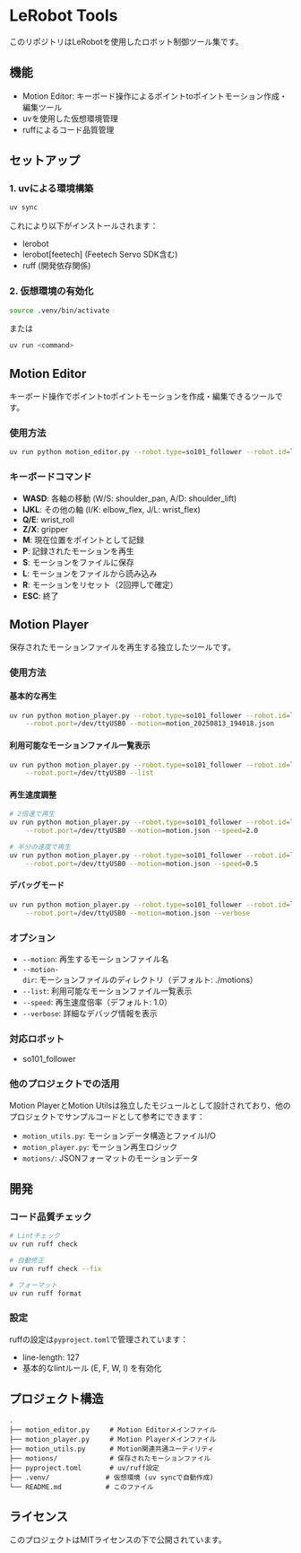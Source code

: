 # LeRobot Tools

このリポジトリはLeRobotを使用したロボット制御ツール集です。

## 機能

- Motion Editor: キーボード操作によるポイントtoポイントモーション作成・編集ツール
- uvを使用した仮想環境管理
- ruffによるコード品質管理

## セットアップ

### 1. uvによる環境構築

```bash
uv sync
```

これにより以下がインストールされます：
- lerobot
- lerobot[feetech] (Feetech Servo SDK含む)
- ruff (開発依存関係)

### 2. 仮想環境の有効化

```bash
source .venv/bin/activate
```

または

```bash
uv run <command>
```

## Motion Editor

キーボード操作でポイントtoポイントモーションを作成・編集できるツールです。

### 使用方法

```bash
uv run python motion_editor.py --robot.type=so101_follower --robot.id=lerobot_follower --robot.port=/dev/ttyUSB0
```

### キーボードコマンド

- **WASD**: 各軸の移動 (W/S: shoulder_pan, A/D: shoulder_lift)
- **IJKL**: その他の軸 (I/K: elbow_flex, J/L: wrist_flex)
- **Q/E**: wrist_roll
- **Z/X**: gripper
- **M**: 現在位置をポイントとして記録
- **P**: 記録されたモーションを再生
- **S**: モーションをファイルに保存
- **L**: モーションをファイルから読み込み
- **R**: モーションをリセット（2回押しで確定）
- **ESC**: 終了

## Motion Player

保存されたモーションファイルを再生する独立したツールです。

### 使用方法

#### 基本的な再生

```bash
uv run python motion_player.py --robot.type=so101_follower --robot.id=lerobot_follower \
    --robot.port=/dev/ttyUSB0 --motion=motion_20250813_194018.json
```

#### 利用可能なモーションファイル一覧表示

```bash
uv run python motion_player.py --robot.type=so101_follower --robot.id=lerobot_follower \
    --robot.port=/dev/ttyUSB0 --list
```

#### 再生速度調整

```bash
# 2倍速で再生
uv run python motion_player.py --robot.type=so101_follower --robot.id=lerobot_follower \
    --robot.port=/dev/ttyUSB0 --motion=motion.json --speed=2.0

# 半分の速度で再生
uv run python motion_player.py --robot.type=so101_follower --robot.id=lerobot_follower \
    --robot.port=/dev/ttyUSB0 --motion=motion.json --speed=0.5
```

#### デバッグモード

```bash
uv run python motion_player.py --robot.type=so101_follower --robot.id=lerobot_follower \
    --robot.port=/dev/ttyUSB0 --motion=motion.json --verbose
```

### オプション

- `--motion`: 再生するモーションファイル名
- `--motion-dir`: モーションファイルのディレクトリ（デフォルト: ./motions）
- `--list`: 利用可能なモーションファイル一覧表示
- `--speed`: 再生速度倍率（デフォルト: 1.0）
- `--verbose`: 詳細なデバッグ情報を表示

### 対応ロボット

- so101_follower

### 他のプロジェクトでの活用

Motion PlayerとMotion Utilsは独立したモジュールとして設計されており、他のプロジェクトでサンプルコードとして参考にできます：

- `motion_utils.py`: モーションデータ構造とファイルI/O
- `motion_player.py`: モーション再生ロジック
- `motions/`: JSONフォーマットのモーションデータ

## 開発

### コード品質チェック

```bash
# Lintチェック
uv run ruff check

# 自動修正
uv run ruff check --fix

# フォーマット
uv run ruff format
```

### 設定

ruffの設定は`pyproject.toml`で管理されています：
- line-length: 127
- 基本的なlintルール (E, F, W, I) を有効化

## プロジェクト構造

```
.
├── motion_editor.py     # Motion Editorメインファイル
├── motion_player.py     # Motion Playerメインファイル
├── motion_utils.py      # Motion関連共通ユーティリティ
├── motions/             # 保存されたモーションファイル
├── pyproject.toml       # uv/ruff設定
├── .venv/              # 仮想環境 (uv syncで自動作成)
└── README.md           # このファイル
```

## ライセンス

このプロジェクトはMITライセンスの下で公開されています。